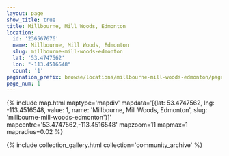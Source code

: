 ```yaml
---
layout: page
show_title: true
title: Millbourne, Mill Woods, Edmonton
location:
  id: '236567676'
  name: Millbourne, Mill Woods, Edmonton
  slug: millbourne-mill-woods-edmonton
  lat: '53.4747562'
  lon: "-113.4516548"
  count: '1'
pagination_prefix: browse/locations/millbourne-mill-woods-edmonton/page
page_num: 1
---
```

{% include map.html maptype='mapdiv' mapdata='[{lat: 53.4747562, lng: -113.4516548, value: 1, name: \'Millbourne, Mill Woods, Edmonton\', slug: \'millbourne-mill-woods-edmonton\'}]' mapcentre='53.4747562,-113.4516548' mapzoom=11 mapmax=1 mapradius=0.02 %}

{% include collection_gallery.html collection='community_archive' %}